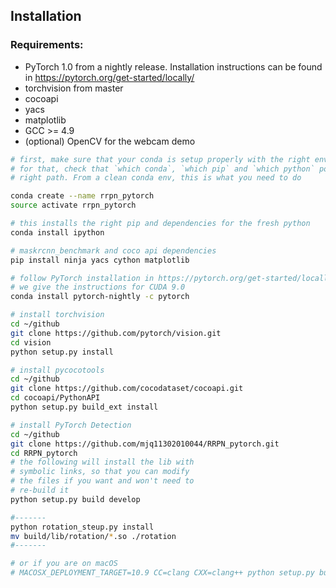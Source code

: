 ## Installation

### Requirements:
- PyTorch 1.0 from a nightly release. Installation instructions can be found in https://pytorch.org/get-started/locally/
- torchvision from master
- cocoapi
- yacs
- matplotlib
- GCC >= 4.9
- (optional) OpenCV for the webcam demo



```bash
# first, make sure that your conda is setup properly with the right environment
# for that, check that `which conda`, `which pip` and `which python` points to the
# right path. From a clean conda env, this is what you need to do

conda create --name rrpn_pytorch
source activate rrpn_pytorch

# this installs the right pip and dependencies for the fresh python
conda install ipython

# maskrcnn_benchmark and coco api dependencies
pip install ninja yacs cython matplotlib

# follow PyTorch installation in https://pytorch.org/get-started/locally/
# we give the instructions for CUDA 9.0
conda install pytorch-nightly -c pytorch

# install torchvision
cd ~/github
git clone https://github.com/pytorch/vision.git
cd vision
python setup.py install

# install pycocotools
cd ~/github
git clone https://github.com/cocodataset/cocoapi.git
cd cocoapi/PythonAPI
python setup.py build_ext install

# install PyTorch Detection
cd ~/github
git clone https://github.com/mjq11302010044/RRPN_pytorch.git
cd RRPN_pytorch
# the following will install the lib with
# symbolic links, so that you can modify
# the files if you want and won't need to
# re-build it
python setup.py build develop

#-------
python rotation_steup.py install
mv build/lib/rotation/*.so ./rotation
#-------

# or if you are on macOS
# MACOSX_DEPLOYMENT_TARGET=10.9 CC=clang CXX=clang++ python setup.py build develop
```
